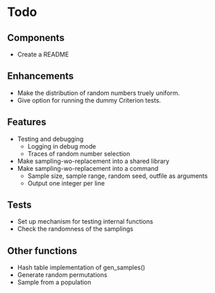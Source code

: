 # Todo


## Components

* Create a README


## Enhancements

* Make the distribution of random numbers truely uniform.
* Give option for running the dummy Criterion tests.


## Features

* Testing and debugging
  * Logging in debug mode
  * Traces of random number selection
* Make sampling-wo-replacement into a shared library
* Make sampling-wo-replacement into a command
  * Sample size, sample range, random seed, outfile as arguments
  * Output one integer per line


## Tests

* Set up mechanism for testing internal functions
* Check the randomness of the samplings


## Other functions

* Hash table implementation of gen_samples()
* Generate random permutations
* Sample from a population
